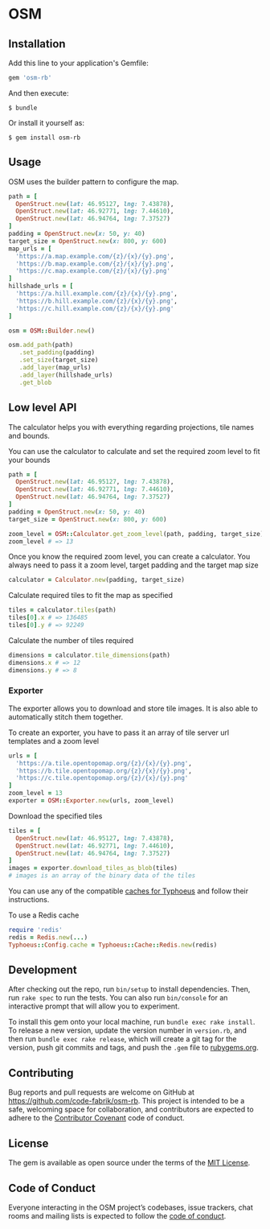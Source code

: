# OSM

## Installation

Add this line to your application's Gemfile:

```ruby
gem 'osm-rb'
```

And then execute:

    $ bundle

Or install it yourself as:

    $ gem install osm-rb

## Usage

OSM uses the builder pattern to configure the map.

```ruby
path = [
  OpenStruct.new(lat: 46.95127, lng: 7.43878),
  OpenStruct.new(lat: 46.92771, lng: 7.44610),
  OpenStruct.new(lat: 46.94764, lng: 7.37527)
]
padding = OpenStruct.new(x: 50, y: 40)
target_size = OpenStruct.new(x: 800, y: 600)
map_urls = [
  'https://a.map.example.com/{z}/{x}/{y}.png',
  'https://b.map.example.com/{z}/{x}/{y}.png',
  'https://c.map.example.com/{z}/{x}/{y}.png'
]
hillshade_urls = [
  'https://a.hill.example.com/{z}/{x}/{y}.png',
  'https://b.hill.example.com/{z}/{x}/{y}.png',
  'https://c.hill.example.com/{z}/{x}/{y}.png'
]

osm = OSM::Builder.new()

osm.add_path(path)
   .set_padding(padding)
   .set_size(target_size)
   .add_layer(map_urls)
   .add_layer(hillshade_urls)
   .get_blob
```

## Low level API

The calculator helps you with everything regarding projections, tile names and bounds.

You can use the calculator to calculate and set the required zoom level to fit your bounds

```ruby
path = [
  OpenStruct.new(lat: 46.95127, lng: 7.43878),
  OpenStruct.new(lat: 46.92771, lng: 7.44610),
  OpenStruct.new(lat: 46.94764, lng: 7.37527)
]
padding = OpenStruct.new(x: 50, y: 40)
target_size = OpenStruct.new(x: 800, y: 600)

zoom_level = OSM::Calculator.get_zoom_level(path, padding, target_size)
zoom_level # => 13
```

Once you know the required zoom level, you can create a calculator. You always need to
pass it a zoom level, target padding and the target map size

```ruby
calculator = Calculator.new(padding, target_size)
```

Calculate required tiles to fit the map as specified

```ruby
tiles = calculator.tiles(path)
tiles[0].x # => 136485
tiles[0].y # => 92249
```

Calculate the number of tiles required

```ruby
dimensions = calculator.tile_dimensions(path)
dimensions.x # => 12
dimensions.y # => 8
```

### Exporter

The exporter allows you to download and store tile images. It is also able to automatically stitch
them together.

To create an exporter, you have to pass it an array of tile server url templates and a zoom level

```ruby
urls = [
  'https://a.tile.opentopomap.org/{z}/{x}/{y}.png',
  'https://b.tile.opentopomap.org/{z}/{x}/{y}.png',
  'https://c.tile.opentopomap.org/{z}/{x}/{y}.png'
]
zoom_level = 13
exporter = OSM::Exporter.new(urls, zoom_level)
```

Download the specified tiles

```ruby
tiles = [
  OpenStruct.new(lat: 46.95127, lng: 7.43878),
  OpenStruct.new(lat: 46.92771, lng: 7.44610),
  OpenStruct.new(lat: 46.94764, lng: 7.37527)
]
images = exporter.download_tiles_as_blob(tiles)
# images is an array of the binary data of the tiles
```

You can use any of the compatible [caches for Typhoeus](https://github.com/typhoeus/typhoeus#caching)
and follow their instructions.

To use a Redis cache

```ruby
require 'redis'
redis = Redis.new(...)
Typhoeus::Config.cache = Typhoeus::Cache::Redis.new(redis)
```

## Development

After checking out the repo, run `bin/setup` to install dependencies. Then, run `rake spec` to run the tests. You can also run `bin/console` for an interactive prompt that will allow you to experiment.

To install this gem onto your local machine, run `bundle exec rake install`. To release a new version, update the version number in `version.rb`, and then run `bundle exec rake release`, which will create a git tag for the version, push git commits and tags, and push the `.gem` file to [rubygems.org](https://rubygems.org).

## Contributing

Bug reports and pull requests are welcome on GitHub at https://github.com/code-fabrik/osm-rb. This project is intended to be a safe, welcoming space for collaboration, and contributors are expected to adhere to the [Contributor Covenant](http://contributor-covenant.org) code of conduct.

## License

The gem is available as open source under the terms of the [MIT License](https://opensource.org/licenses/MIT).

## Code of Conduct

Everyone interacting in the OSM project’s codebases, issue trackers, chat rooms and mailing lists is expected to follow the [code of conduct](https://github.com/code-fabrik/osm-rb/blob/master/CODE_OF_CONDUCT.md).
